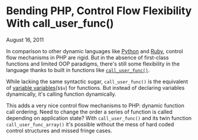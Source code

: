 Bending PHP, Control Flow Flexibility With call_user_func()
===========================================================

August 16, 2011

In comparison to other dynamic languages like <a class="external" href="http://python.org">Python</a> and <a class="external" href="http://www.ruby-lang.org/en/">Ruby</a>, control flow mechanisms in PHP are rigid. But in the absence of first-class functions and limited OOP paradigms, there's still some flexibility in the language thanks to built in functions like [`call_user_func()`](http://php.net/call_user_func).

While lacking the same syntactic sugar, `call_user_func()` is the equivalent of <a class="external" href="http://php.net/manual/en/language.variables.variable.php">variable variables</a>(`$$v`) for functions. But instead of declaring variables dynamically, it's calling function dynamically.

This adds a very nice control flow mechanisms to PHP: dynamic function call ordering. Need to change the order a series of function is called depending on application state? With `call_user_func()` and its twin function `call_user_func_array()` it's possible without the mess of hard coded control structures and missed fringe cases.
